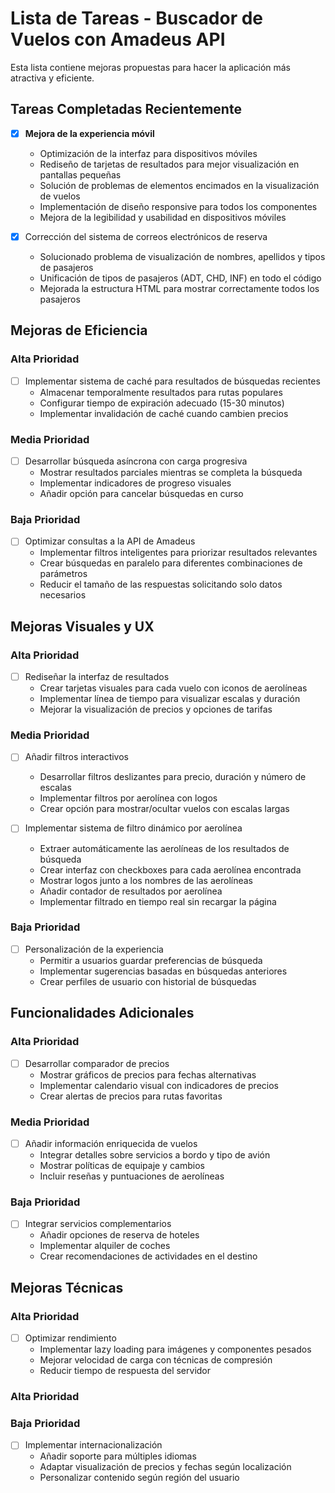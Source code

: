 # Lista de Tareas - Buscador de Vuelos con Amadeus API

Esta lista contiene mejoras propuestas para hacer la aplicación más atractiva y eficiente.

## Tareas Completadas Recientemente

- [x] **Mejora de la experiencia móvil**
  - Optimización de la interfaz para dispositivos móviles
  - Rediseño de tarjetas de resultados para mejor visualización en pantallas pequeñas
  - Solución de problemas de elementos encimados en la visualización de vuelos
  - Implementación de diseño responsive para todos los componentes
  - Mejora de la legibilidad y usabilidad en dispositivos móviles

- [x] Corrección del sistema de correos electrónicos de reserva
  - Solucionado problema de visualización de nombres, apellidos y tipos de pasajeros
  - Unificación de tipos de pasajeros (ADT, CHD, INF) en todo el código
  - Mejorada la estructura HTML para mostrar correctamente todos los pasajeros

## Mejoras de Eficiencia

### Alta Prioridad
- [ ] Implementar sistema de caché para resultados de búsquedas recientes
  - Almacenar temporalmente resultados para rutas populares
  - Configurar tiempo de expiración adecuado (15-30 minutos)
  - Implementar invalidación de caché cuando cambien precios

### Media Prioridad
- [ ] Desarrollar búsqueda asíncrona con carga progresiva
  - Mostrar resultados parciales mientras se completa la búsqueda
  - Implementar indicadores de progreso visuales
  - Añadir opción para cancelar búsquedas en curso

### Baja Prioridad
- [ ] Optimizar consultas a la API de Amadeus
  - Implementar filtros inteligentes para priorizar resultados relevantes
  - Crear búsquedas en paralelo para diferentes combinaciones de parámetros
  - Reducir el tamaño de las respuestas solicitando solo datos necesarios

## Mejoras Visuales y UX

### Alta Prioridad
- [ ] Rediseñar la interfaz de resultados
  - Crear tarjetas visuales para cada vuelo con iconos de aerolíneas
  - Implementar línea de tiempo para visualizar escalas y duración
  - Mejorar la visualización de precios y opciones de tarifas

### Media Prioridad
- [ ] Añadir filtros interactivos
  - Desarrollar filtros deslizantes para precio, duración y número de escalas
  - Implementar filtros por aerolínea con logos
  - Crear opción para mostrar/ocultar vuelos con escalas largas

- [ ] Implementar sistema de filtro dinámico por aerolínea
  - Extraer automáticamente las aerolíneas de los resultados de búsqueda
  - Crear interfaz con checkboxes para cada aerolínea encontrada
  - Mostrar logos junto a los nombres de las aerolíneas
  - Añadir contador de resultados por aerolínea
  - Implementar filtrado en tiempo real sin recargar la página

### Baja Prioridad
- [ ] Personalización de la experiencia
  - Permitir a usuarios guardar preferencias de búsqueda
  - Implementar sugerencias basadas en búsquedas anteriores
  - Crear perfiles de usuario con historial de búsquedas

## Funcionalidades Adicionales

### Alta Prioridad
- [ ] Desarrollar comparador de precios
  - Mostrar gráficos de precios para fechas alternativas
  - Implementar calendario visual con indicadores de precios
  - Crear alertas de precios para rutas favoritas

### Media Prioridad
- [ ] Añadir información enriquecida de vuelos
  - Integrar detalles sobre servicios a bordo y tipo de avión
  - Mostrar políticas de equipaje y cambios
  - Incluir reseñas y puntuaciones de aerolíneas

### Baja Prioridad
- [ ] Integrar servicios complementarios
  - Añadir opciones de reserva de hoteles
  - Implementar alquiler de coches
  - Crear recomendaciones de actividades en el destino

## Mejoras Técnicas

### Alta Prioridad
- [ ] Optimizar rendimiento
  - Implementar lazy loading para imágenes y componentes pesados
  - Mejorar velocidad de carga con técnicas de compresión
  - Reducir tiempo de respuesta del servidor

### Alta Prioridad

### Baja Prioridad
- [ ] Implementar internacionalización
  - Añadir soporte para múltiples idiomas
  - Adaptar visualización de precios y fechas según localización
  - Personalizar contenido según región del usuario
